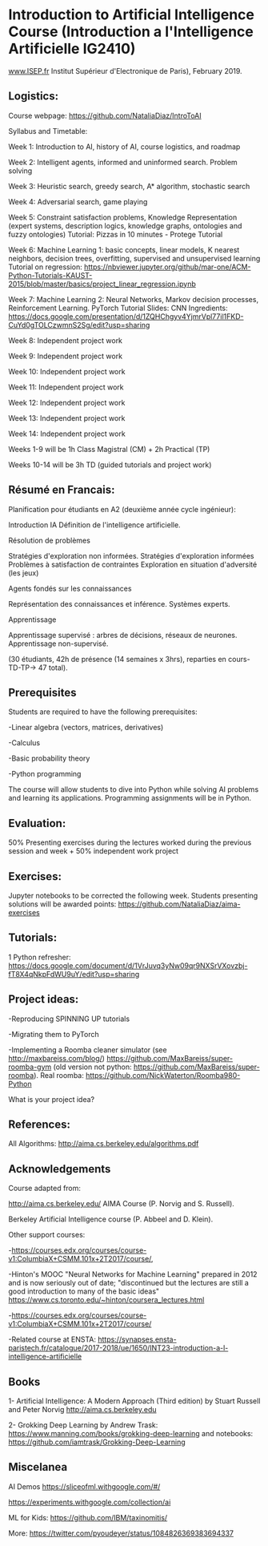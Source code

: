 # Introduction  to Artificial Intelligence Course (Introduction a l'Intelligence Artificielle IG2410)
www.ISEP.fr Institut Supérieur d'Electronique de Paris), February 2019.


## Logistics: 

Course webpage: https://github.com/NataliaDiaz/IntroToAI

Syllabus and Timetable: 


Week 1: Introduction to AI, history of AI, course logistics, and roadmap

Week 2: Intelligent agents, informed and uninformed search. Problem solving

Week 3: Heuristic search, greedy search, A* algorithm, stochastic search

Week 4: Adversarial search, game playing

Week 5: Constraint satisfaction problems, Knowledge Representation (expert systems, description logics, knowledge graphs, ontologies and fuzzy ontologies) 
Tutorial: Pizzas in 10 minutes - Protege Tutorial


Week 6: Machine Learning 1: basic concepts, linear models, K nearest neighbors, decision trees, overfitting, supervised and unsupervised learning
Tutorial on regression: https://nbviewer.jupyter.org/github/mar-one/ACM-Python-Tutorials-KAUST-2015/blob/master/basics/project_linear_regression.ipynb

Week 7: Machine Learning 2: Neural Networks, Markov decision processes, Reinforcement Learning. PyTorch Tutorial
Slides: CNN Ingredients: https://docs.google.com/presentation/d/1ZQHChgyv4YjmrVpl77il1FKD-CuYd0gTOLCzwmnS2Sg/edit?usp=sharing

Week 8: Independent project work 

Week 9: Independent project work

Week 10: Independent project work

Week 11: Independent project work

Week 12: Independent project work

Week 13: Independent project work

Week 14: Independent project work

Weeks 1-9 will be 1h Class Magistral (CM) + 2h Practical (TP)

Weeks 10-14 will be 3h TD (guided tutorials and project work)




## Résumé en Francais: 

Planification pour étudiants en A2 (deuxième année cycle ingénieur):

 Introduction IA 
 Définition de l'intelligence artificielle. 
 
 Résolution de problèmes 
 
 Stratégies d'exploration non informées. 
 Stratégies d'exploration informées 
 Problèmes à satisfaction de contraintes 
 Exploration en situation d'adversité (les jeux) 
 
 Agents fondés sur les connaissances 
 
 Représentation des connaissances et inférence. 
 Systèmes experts. 
 
 Apprentissage 
 
 Apprentissage supervisé : arbres de décisions, réseaux de neurones. 
 Apprentissage non-supervisé. 
 
(30 étudiants, 42h de présence (14 semaines x 3hrs), reparties en cours-TD-TP-> 47 total). 


## Prerequisites 

Students are required to have the following prerequisites: 

-Linear algebra (vectors, matrices, derivatives)

-Calculus

-Basic probability theory

-Python programming

The course will allow students to dive into Python while solving AI problems and learning its applications. Programming assignments will be in Python.




## Evaluation:
50% Presenting exercises during the lectures worked during the previous session and week + 50% independent work project


## Exercises: 
Jupyter notebooks to be corrected the following week. Students presenting solutions will be awarded points: https://github.com/NataliaDiaz/aima-exercises


## Tutorials:
1 Python refresher:  https://docs.google.com/document/d/1VrJuvq3yNw09qr9NXSrVXovzbj-fT8X4qNkpFdWU9uY/edit?usp=sharing


## Project ideas:

-Reproducing SPINNING UP tutorials

-Migrating them to PyTorch

-Implementing a Roomba cleaner simulator (see http://maxbareiss.com/blog/)  https://github.com/MaxBareiss/super-roomba-gym (old version not python: https://github.com/MaxBareiss/super-roomba). Real roomba: https://github.com/NickWaterton/Roomba980-Python

What is your project idea?






## References:


All Algorithms: http://aima.cs.berkeley.edu/algorithms.pdf
 


## Acknowledgements

Course adapted from:

http://aima.cs.berkeley.edu/ AIMA Course (P. Norvig and S. Russell).

Berkeley Artificial Intelligence course (P. Abbeel and D. Klein). 

Other support courses:

-https://courses.edx.org/courses/course-v1:ColumbiaX+CSMM.101x+2T2017/course/,

-Hinton's MOOC "Neural Networks for Machine Learning" prepared in 2012 and is now seriously out of date; "discontinued but the lectures are still a good introduction to many of the basic ideas" https://www.cs.toronto.edu/~hinton/coursera_lectures.html

-https://courses.edx.org/courses/course-v1:ColumbiaX+CSMM.101x+2T2017/course/

-Related course at ENSTA:  https://synapses.ensta-paristech.fr/catalogue/2017-2018/ue/1650/INT23-introduction-a-l-intelligence-artificielle  


## Books
1- Artificial Intelligence: A Modern Approach (Third edition) by Stuart Russell and Peter Norvig http://aima.cs.berkeley.edu

2- Grokking Deep Learning by Andrew Trask: https://www.manning.com/books/grokking-deep-learning and notebooks: https://github.com/iamtrask/Grokking-Deep-Learning

## Miscelanea

AI Demos
https://sliceofml.withgoogle.com/#/

https://experiments.withgoogle.com/collection/ai

ML for Kids: https://github.com/IBM/taxinomitis/

More: https://twitter.com/pyoudeyer/status/1084826369383694337

